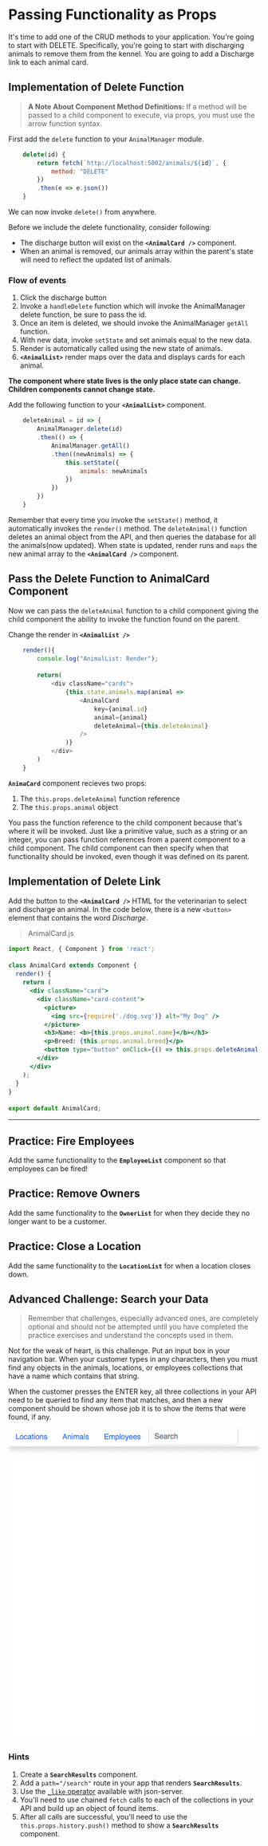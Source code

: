 # Passing Functionality as Props

It's time to add one of the CRUD methods to your application. You're going to start with DELETE. Specifically, you're going to start with discharging animals to remove them from the kennel. You are going to add a Discharge link to each animal card.

## Implementation of Delete Function
>**A Note About Component Method Definitions:** If a method will be passed to a child component to execute, via props, you must use the arrow function syntax.

First add the `delete` function to your `AnimalManager` module.

```js
    delete(id) {
        return fetch(`http://localhost:5002/animals/${id}`, {
            method: "DELETE"
        })
        .then(e => e.json())
    }
```
We can now invoke `delete()` from anywhere.

Before we include the delete functionality, consider following:
* The discharge button will exist on the **`<AnimalCard />`** component.
* When an animal is removed, our animals array within the parent's state will need to reflect the updated list of animals.

### Flow of events
1. Click the discharge button
2. Invoke a `handleDelete` function which will invoke the AnimalManager delete function, be sure to pass the id.
3. Once an item is deleted, we should invoke the AnimalManager `getAll` function.
4. With new data, invoke `setState` and set animals equal to the new data.
5. Render is automatically called using the new state of animals.
6. **`<AnimalList>`** render maps over the data and displays cards for each animal.

**The component where state lives is the only place state can change. Children components cannot change state.**

Add the following function to your **`<AnimalList>`** component.

```js
    deleteAnimal = id => {
        AnimalManager.delete(id)
        .then(() => {
            AnimalManager.getAll()
            .then((newAnimals) => {
                this.setState({
                    animals: newAnimals
                })
            })
        })
    }
```

Remember that every time you invoke the `setState()` method, it automatically invokes the `render()` method. The `deleteAnimal()` function deletes an animal object from the API, and then queries the database for all the animals(now updated). When state is updated, render runs and `maps` the new animal array to the **`<AnimalCard />`** component.


## Pass the Delete Function to AnimalCard Component
Now we can pass the `deleteAnimal` function to a child component giving the child component the ability to invoke the function found on the parent.

Change the render in **`<AnimalList />`**

```js
    render(){
        console.log("AnimalList: Render");

        return(
            <div className="cards">
                {this.state.animals.map(animal =>
                    <AnimalCard
                        key={animal.id}
                        animal={animal}
                        deleteAnimal={this.deleteAnimal}
                    />
                )}
            </div>
        )
    }
```

**`AnimaCard`** component recieves two props:

1. The `this.props.deleteAnimal` function reference
2. The `this.props.animal` object


You pass the function reference to the child component because that's where it will be invoked. Just like a primitive value, such as a string or an integer, you can pass function references from a parent component to a child component. The child component can then specify when that functionality should be invoked, even though it was defined on its parent.

## Implementation of Delete Link

Add the button to the **`<AnimalCard />`** HTML for the veterinarian to select and discharge an animal. In the code below, there is a new `<button>` element that contains the word *Discharge*.

> AnimalCard.js

```jsx
import React, { Component } from 'react';

class AnimalCard extends Component {
  render() {
    return (
      <div className="card">
        <div className="card-content">
          <picture>
            <img src={require('./dog.svg')} alt="My Dog" />
          </picture>
          <h3>Name: <b>{this.props.animal.name}</b></h3>
          <p>Breed: {this.props.animal.breed}</p>
          <button type="button" onClick={() => this.props.deleteAnimal(this.props.animal.id)}>Discharge</button>
        </div>
      </div>
    );
  }
}

export default AnimalCard;
```

---

## Practice: Fire Employees

Add the same functionality to the **`EmployeeList`** component so that employees can be fired!

## Practice: Remove Owners

Add the same functionality to the **`OwnerList`** for when they decide they no longer want to be a customer.

## Practice: Close a Location
Add the same functionality to the **`LocationList`** for when a location closes down.






## Advanced Challenge: Search your Data

> Remember that challenges, especially advanced ones, are completely optional and should not be attempted until you have completed the practice exercises and understand the concepts used in them.

Not for the weak of heart, is this challenge. Put an input box in your navigation bar. When your customer types in any characters, then you must find any objects in the animals, locations, or employees collections that have a name which contains that string.

When the customer presses the ENTER key, all three collections in your API need to be queried to find any item that matches, and then a new component should be shown whose job it is to show the items that were found, if any.

![search results](./images/qNAJIxX9NX.gif)

### Hints

1. Create a **`SearchResults`** component.
2. Add a `path="/search"` route in your app that renders **`SearchResults`**.
3. Use the [`_like` operator](https://github.com/typicode/json-server#operators) available with json-server.
4. You'll need to use chained `fetch` calls to each of the collections in your API and build up an object of found items.
5. After all calls are successful, you'll need to use the `this.props.history.push()` method to show a **`SearchResults`** component.